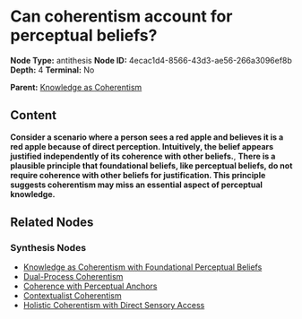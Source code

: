 # Can coherentism account for perceptual beliefs?

**Node Type:** antithesis
**Node ID:** 4ecac1d4-8566-43d3-ae56-266a3096ef8b
**Depth:** 4
**Terminal:** No

**Parent:** [Knowledge as Coherentism](knowledge-as-coherentism-synthesis-461343d0-f2db-4863-8551-2cd4fb79f3be.md)

## Content

**Consider a scenario where a person sees a red apple and believes it is a red apple because of direct perception. Intuitively, the belief appears justified independently of its coherence with other beliefs.**, **There is a plausible principle that foundational beliefs, like perceptual beliefs, do not require coherence with other beliefs for justification. This principle suggests coherentism may miss an essential aspect of perceptual knowledge.**

## Related Nodes

### Synthesis Nodes

- [Knowledge as Coherentism with Foundational Perceptual Beliefs](knowledge-as-coherentism-with-foundational-perceptual-beliefs-synthesis-bbc0580c-4f7f-46d3-ad3e-c47d04bba858.md)
- [Dual-Process Coherentism](dual-process-coherentism-synthesis-8bbfa113-0a0d-470b-a4b0-68b32b05d818.md)
- [Coherence with Perceptual Anchors](coherence-with-perceptual-anchors-synthesis-09672f39-8f06-47cd-8d7f-3412b6472f0c.md)
- [Contextualist Coherentism](contextualist-coherentism-synthesis-5045af66-5075-4f58-ba24-b2b18e8dda09.md)
- [Holistic Coherentism with Direct Sensory Access](holistic-coherentism-with-direct-sensory-access-synthesis-9a78c700-d195-4746-9665-60cf467f4f84.md)
